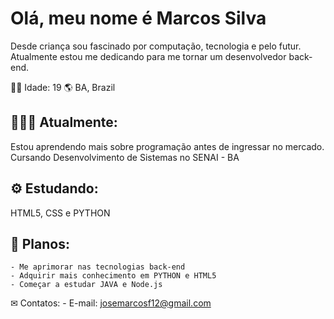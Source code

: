 # Olá, meu nome é Marcos Silva

Desde criança sou fascinado por computação, tecnologia e pelo futur. Atualmente estou me dedicando para me tornar
    um desenvolvedor back-end.

👦🏾 Idade: 19
🌎 BA, Brazil
    
   
## 👨🏾‍💻 Atualmente:
Estou aprendendo mais sobre programação antes de ingressar no mercado. Cursando Desenvolvimento de Sistemas no SENAI - BA 

## ⚙ Estudando:
HTML5, CSS e PYTHON
    
## 🌱 Planos:
    - Me aprimorar nas tecnologias back-end
    - Adquirir mais conhecimento em PYTHON e HTML5
    - Começar a estudar JAVA e Node.js
    
✉ Contatos:
    - E-mail: josemarcosf12@gmail.com
